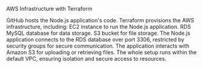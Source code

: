 AWS Infrastructure with Terraform

GitHub hosts the Node.js application's code.
Terraform provisions the AWS infrastructure, including:
EC2 instance to run the Node.js application.
RDS MySQL database for data storage.
S3 bucket for file storage.
The Node.js application connects to the RDS database over port 3306, restricted by security groups for secure communication.
The application interacts with Amazon S3 for uploading or retrieving files.
The whole setup runs within the default VPC, ensuring isolation and secure access to resources.
